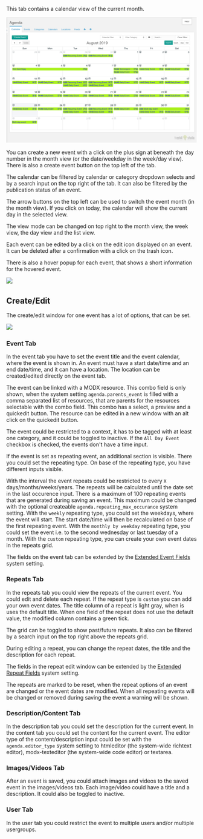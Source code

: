 This tab contains a calendar view of the current month.

[![](img/overview.png)](img/overview.png)

You can create a new event with a click on the plus sign at beneath the day
number in the month view (or the date/weekday in the week/day view). There is
also a create event button on the top left of the tab.

The calendar can be filtered by calendar or category dropdown selects and by a
search input on the top right of the tab. It can also be filtered by the
publication status of an event.

The arrow buttons on the top left can be used to switch the event month (in
the month view). If you click on today, the calendar will show the current day
in the selected view.

The view mode can be changed on top right to the month view, the week view,
the day view and the list view.

Each event can be edited by a click on the edit icon displayed on an event. It
can be deleted after a confirmation with a click on the trash icon.

There is also a hover popup for each event, that shows a short information for
the hovered event.

[![](img/overview-hover.png)](img/overview-hover.png)

## Create/Edit

The create/edit window for one event has a lot of options, that can be set.

[![](img/event-edit.png)](img/event-edit.png)

### Event Tab

In the event tab you have to set the event title and the event calendar, where
the event is shown in. An event must have a start date/time and an end
date/time, and it can have a location. The location can be created/edited
directly on the event tab.

The event can be linked with a MODX resource. This combo field is only shown,
when the system setting `agenda.parents_event` is filled with a comma separated
list of resources, that are parents for the resources selectable with the combo
field. This combo has a select, a preview and a quickedit button. The resource
can be edited in a new window with an alt click on the quickedit button.

The event could be restricted to a context, it has to be tagged with at least
one category, and it could be toggled to inactive. If the `All Day Event`
checkbox is checked, the events don't have a time input.

If the event is set as repeating event, an additional section is visible. There
you could set the repeating type. On base of the repeating type, you have
different inputs visible.

With the interval the event repeats could be restricted to every `X`
days/months/weeks/years. The repeats will be calculated until the date set in
the last occurence input. There is a maximum of 100 repeating events that are
generated during saving an event. This maximum could be changed with the
optional createable `agenda.repeating_max_occurance` system setting. With the
`weekly` repeating type, you could set the weekdays, where the event will start.
The start date/time will then be recalculated on base of the first repeating
event. With the `monthly by weekday` repeating type, you could set the event
i.e. to the second wednesday or last tuesday of a month. With the `custom`
repeating type, you can create your own event dates in the repeats grid.

The fields on the event tab can be extended by the [Extended Event
Fields](../06_Extended_Fields.md) system setting.

### Repeats Tab

In the repeats tab you could view the repeats of the current event. You could
edit and delete each repeat. If the repeat type is `custom` you can add your own
event dates. The title column of a repeat is light gray, when is uses the
default title. When one field of the repeat does not use the default value, the
modified column contains a green tick.

The grid can be toggled to show past/future repeats. It also can be filtered by
a search input on the top right above the repeats grid.

During editing a repeat, you can change the repeat dates, the title and the
description for each repeat.

The fields in the repeat edit window can be extended by the [Extended Repeat
Fields](../06_Extended_Fields.md) system setting.

The repeats are marked to be reset, when the repeat options of an event are
changed or the event dates are modified. When all repeating events will be
changed or removed during saving the event a warning will be shown.

### Description/Content Tab

In the description tab you could set the description for the current event. In
the content tab you could set the content for the current event. The editor type
of the content/description input could be set with the `agenda.editor_type`
system setting to htmleditor (the system-wide richtext editor), modx-texteditor
(the system-wide code editor) or textarea.

### Images/Videos Tab

After an event is saved, you could attach images and videos to the saved event
in the images/videos tab. Each image/video could have a title and a description.
It could also be toggled to inactive.

### User Tab

In the user tab you could restrict the event to multiple users and/or multiple
usergroups.
